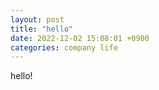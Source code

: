 ```yaml
---
layout: post
title: "hello"
date: 2022-12-02 15:08:01 +0900
categories: company life
---
```


hello!
